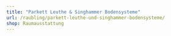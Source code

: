 ```yaml
---
title: "Parkett Leuthe & Singhammer Bodensysteme"
url: /raubling/parkett-leuthe-und-singhammer-bodensysteme/
shop: Raumausstattung
---
```

